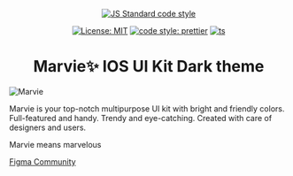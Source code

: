<div align="center">

[![JS Standard code style](https://cdn.rawgit.com/standard/standard/master/badge.svg)](http://standardjs.com)

</div>

<div align="center">

[![License: MIT](https://img.shields.io/badge/License-MIT-yellow.svg)](https://opensource.org/licenses/MIT)
[![code style: prettier](https://img.shields.io/badge/code_style-prettier-ff69b4.svg?style=flat-square)](https://github.com/prettier/prettier)
[![ts](https://camo.githubusercontent.com/0f9fcc0ac1b8617ad4989364f60f78b2d6b32985ad6a508f215f14d8f897b8d3/68747470733a2f2f62616467656e2e6e65742f62616467652f547970655363726970742f7374726963742532302546302539462539322541412f626c7565)](https://github.com/microsoft/TypeScript)

</div>

<div align="center"> <h1 align="center">Marvie✨ IOS UI Kit Dark theme </h1> </div>

![Marvie](https://s3-alpha.figma.com/hub/file/288263077/2c33864c-4d0e-4875-b2d4-f654c51e8c03-cover)

Marvie is your top-notch multipurpose UI kit with bright and friendly colors. Full-featured and handy. Trendy and eye-catching. Created with care of designers and users.

Marvie means marvelous

[Figma Community](https://www.figma.com/community/file/827876058453173134)
